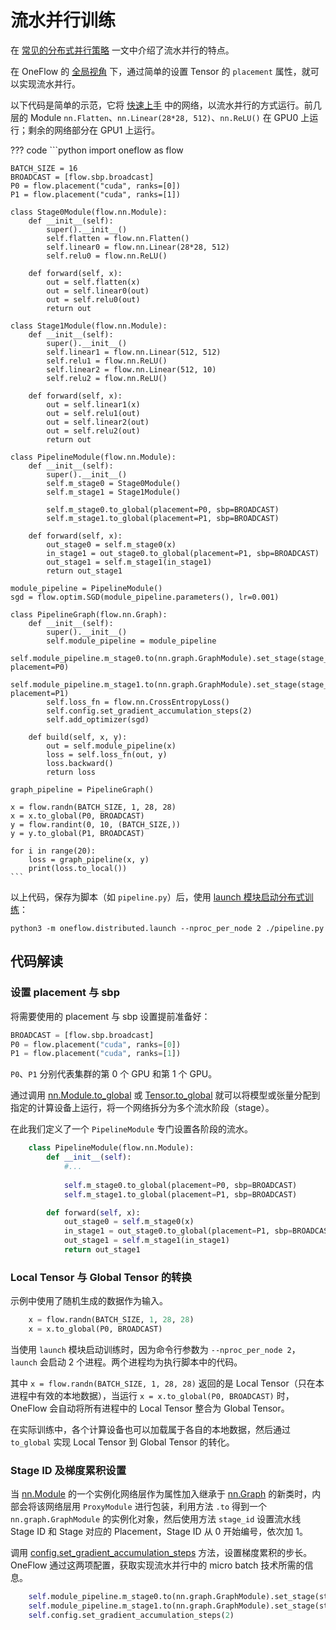 # 流水并行训练

在 [常见的分布式并行策略](./01_introduction.md) 一文中介绍了流水并行的特点。

在 OneFlow 的 [全局视角](./03_consistent_tensor.md) 下，通过简单的设置 Tensor 的 `placement` 属性，就可以实现流水并行。

以下代码是简单的示范，它将 [快速上手](../basics/01_quickstart.md) 中的网络，以流水并行的方式运行。前几层的 Module `nn.Flatten`、`nn.Linear(28*28, 512)`、`nn.ReLU()` 在 GPU0 上运行；剩余的网络部分在 GPU1 上运行。

??? code
    ```python
    import oneflow as flow

    BATCH_SIZE = 16
    BROADCAST = [flow.sbp.broadcast]
    P0 = flow.placement("cuda", ranks=[0])
    P1 = flow.placement("cuda", ranks=[1])

    class Stage0Module(flow.nn.Module):
        def __init__(self):
            super().__init__()
            self.flatten = flow.nn.Flatten()
            self.linear0 = flow.nn.Linear(28*28, 512)
            self.relu0 = flow.nn.ReLU()

        def forward(self, x):
            out = self.flatten(x)
            out = self.linear0(out)
            out = self.relu0(out)
            return out

    class Stage1Module(flow.nn.Module):
        def __init__(self):
            super().__init__()
            self.linear1 = flow.nn.Linear(512, 512)
            self.relu1 = flow.nn.ReLU()
            self.linear2 = flow.nn.Linear(512, 10)
            self.relu2 = flow.nn.ReLU()

        def forward(self, x):
            out = self.linear1(x)
            out = self.relu1(out)
            out = self.linear2(out)
            out = self.relu2(out)
            return out

    class PipelineModule(flow.nn.Module):
        def __init__(self):
            super().__init__()
            self.m_stage0 = Stage0Module()
            self.m_stage1 = Stage1Module()

            self.m_stage0.to_global(placement=P0, sbp=BROADCAST)
            self.m_stage1.to_global(placement=P1, sbp=BROADCAST)

        def forward(self, x):
            out_stage0 = self.m_stage0(x)
            in_stage1 = out_stage0.to_global(placement=P1, sbp=BROADCAST)
            out_stage1 = self.m_stage1(in_stage1)
            return out_stage1

    module_pipeline = PipelineModule()
    sgd = flow.optim.SGD(module_pipeline.parameters(), lr=0.001)

    class PipelineGraph(flow.nn.Graph):
        def __init__(self):
            super().__init__()
            self.module_pipeline = module_pipeline
            self.module_pipeline.m_stage0.to(nn.graph.GraphModule).set_stage(stage_id=0, placement=P0)
            self.module_pipeline.m_stage1.to(nn.graph.GraphModule).set_stage(stage_id=1, placement=P1)
            self.loss_fn = flow.nn.CrossEntropyLoss()
            self.config.set_gradient_accumulation_steps(2)
            self.add_optimizer(sgd)

        def build(self, x, y):
            out = self.module_pipeline(x)
            loss = self.loss_fn(out, y)
            loss.backward()
            return loss

    graph_pipeline = PipelineGraph()

    x = flow.randn(BATCH_SIZE, 1, 28, 28)
    x = x.to_global(P0, BROADCAST)
    y = flow.randint(0, 10, (BATCH_SIZE,))
    y = y.to_global(P1, BROADCAST)

    for i in range(20):
        loss = graph_pipeline(x, y)
        print(loss.to_local())
    ```

以上代码，保存为脚本（如 `pipeline.py`）后，使用 [launch 模块启动分布式训练](./04_launch.md)：

```shell
python3 -m oneflow.distributed.launch --nproc_per_node 2 ./pipeline.py
```

## 代码解读
### 设置 placement 与 sbp

将需要使用的 placement 与 sbp 设置提前准备好：

```python
BROADCAST = [flow.sbp.broadcast]
P0 = flow.placement("cuda", ranks=[0])
P1 = flow.placement("cuda", ranks=[1])
```

`P0`、`P1` 分别代表集群的第 0 个 GPU 和第 1 个 GPU。

通过调用 [nn.Module.to_global](https://oneflow.readthedocs.io/en/v0.8.1/generated/oneflow.nn.Module.html) 或 [Tensor.to_global](https://oneflow.readthedocs.io/en/v0.8.1/generated/oneflow.Tensor.to_global.html) 就可以将模型或张量分配到指定的计算设备上运行，将一个网络拆分为多个流水阶段（stage）。

在此我们定义了一个 `PipelineModule` 专门设置各阶段的流水。

```python
    class PipelineModule(flow.nn.Module):
        def __init__(self):
            #...
            
            self.m_stage0.to_global(placement=P0, sbp=BROADCAST)
            self.m_stage1.to_global(placement=P1, sbp=BROADCAST)

        def forward(self, x):
            out_stage0 = self.m_stage0(x)
            in_stage1 = out_stage0.to_global(placement=P1, sbp=BROADCAST)
            out_stage1 = self.m_stage1(in_stage1)
            return out_stage1
```

### Local Tensor 与 Global Tensor 的转换

示例中使用了随机生成的数据作为输入。

```python
    x = flow.randn(BATCH_SIZE, 1, 28, 28)
    x = x.to_global(P0, BROADCAST)
```

当使用 `launch` 模块启动训练时，因为命令行参数为 `--nproc_per_node 2`，`launch` 会启动 2 个进程。两个进程均为执行脚本中的代码。

其中 `x = flow.randn(BATCH_SIZE, 1, 28, 28)` 返回的是 Local Tensor（只在本进程中有效的本地数据），当运行 `x = x.to_global(P0, BROADCAST)` 时，OneFlow 会自动将所有进程中的 Local Tensor 整合为 Global Tensor。

在实际训练中，各个计算设备也可以加载属于各自的本地数据，然后通过 `to_global` 实现 Local Tensor 到 Global Tensor 的转化。

### Stage ID 及梯度累积设置

当 [nn.Module](https://oneflow.readthedocs.io/en/master/nn.html?highlight=nn.Module#nn-module) 的一个实例化网络层作为属性加入继承于 [nn.Graph](https://oneflow.readthedocs.io/en/master/graph.html) 的新类时，内部会将该网络层用 `ProxyModule` 进行包装，利用方法 `.to` 得到一个 `nn.graph.GraphModule` 的实例化对象，然后使用方法 `stage_id` 设置流水线 Stage ID 和 Stage 对应的 Placement，Stage ID 从 0 开始编号，依次加 1。

调用 [config.set_gradient_accumulation_steps](https://oneflow.readthedocs.io/en/v0.8.1/generated/oneflow.nn.graph.graph_config.GraphConfig.set_gradient_accumulation_steps.html#oneflow.nn.graph.graph_config.GraphConfig.set_gradient_accumulation_steps) 方法，设置梯度累积的步长。
OneFlow 通过这两项配置，获取实现流水并行中的 micro batch 技术所需的信息。

```python
    self.module_pipeline.m_stage0.to(nn.graph.GraphModule).set_stage(stage_id=0, placement=P0)
    self.module_pipeline.m_stage1.to(nn.graph.GraphModule).set_stage(stage_id=1, placement=P1)
    self.config.set_gradient_accumulation_steps(2)
```
